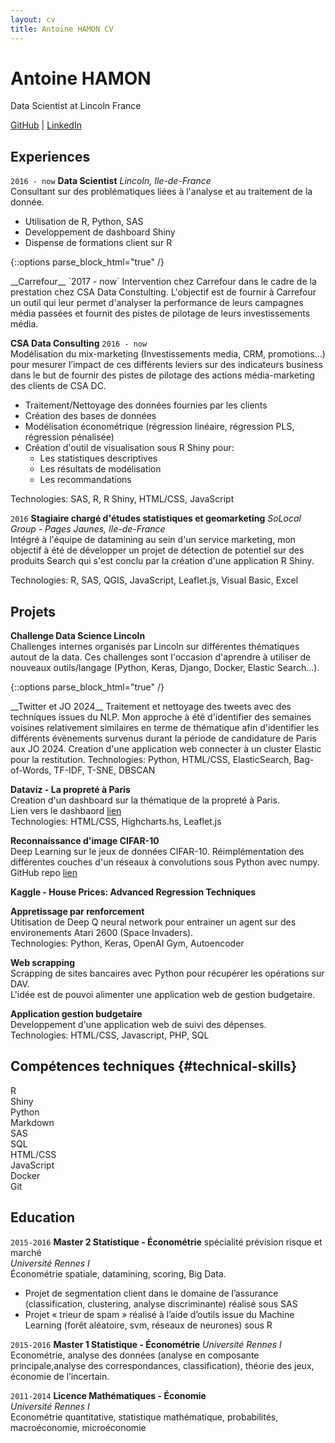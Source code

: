 ```yaml
---
layout: cv
title: Antoine HAMON CV
---
```


# Antoine HAMON
Data Scientist at Lincoln France

<div id="webaddress">
    <a href="https://github.com/ZwAnto"><i class="fab fa-github"></i> GitHub</a>
    | <a href="https://www.linkedin.com/in/hamonantoine/"><i class="fab fa-linkedin"></i> LinkedIn</a>
</div>

## Experiences

`2016 - now`
__Data Scientist__ *Lincoln, Ile-de-France*  
Consultant sur des problématiques liées à l'analyse et au traitement de la donnée.
* Utilisation de R, Python, SAS
* Developpement de dashboard Shiny
* Dispense de formations client sur R

{::options parse_block_html="true" /}
<div class='sub_container'> 
__Carrefour__ `2017 - now`  
Intervention chez Carrefour dans le cadre de la prestation chez CSA Data Constulting. L'objectif est de fournir à Carrefour un outil qui leur permet d'analyser la performance de leurs campagnes média passées et fournit des pistes de pilotage de leurs investissements média.

__CSA Data Consulting__ `2016 - now`  
Modélisation du mix-marketing (Investissements media, CRM, promotions...) pour mesurer l’impact de ces différents leviers sur des indicateurs business dans le but de fournir des pistes de pilotage des actions média-marketing des clients de CSA DC.
* Traitement/Nettoyage des données fournies par les clients
* Création des bases de données
* Modélisation économétrique (régression linéaire, régression PLS, régression pénalisée)
* Création d'outil de visualisation sous R Shiny pour:
    - Les statistiques descriptives
    - Les résultats de modélisation
    - Les recommandations

Technologies: SAS, R, R Shiny, HTML/CSS, JavaScript
</div>

`2016`
__Stagiaire chargé d'études statistiques et geomarketing__ *SoLocal Group - Pages Jaunes, Ile-de-France*  
Intégré à l'équipe de datamining au sein d'un service marketing, mon objectif à été de développer un projet de détection de potentiel sur des produits Search qui s'est conclu par la création d'une application R Shiny.

Technologies: R, SAS, QGIS, JavaScript, Leaflet.js, Visual Basic, Excel

## Projets

__Challenge Data Science Lincoln__  
Challenges internes organisés par Lincoln sur différentes thématiques autout de la data. Ces challenges sont l'occasion d'aprendre à utiliser de nouveaux outils/langage (Python, Keras, Django, Docker, Elastic Search...).  

{::options parse_block_html="true" /}
<div class='sub_container'>
__Twitter et JO 2024__  
Traitement et nettoyage des tweets avec des techniques issues du NLP. Mon approche à été d'identifier des semaines voisines relativement similaires en terme de thématique afin d'identifier les différents évènements survenus durant la période de candidature de Paris aux JO 2024. Creation d'une application web connecter à un cluster Elastic pour la restitution.  
Technologies: Python, HTML/CSS, ElasticSearch, Bag-of-Words, TF-IDF, T-SNE, DBSCAN  

__Dataviz - La propreté à Paris__  
Creation d'un dashboard sur la thématique de la propreté à Paris.  
Lien vers le dashbaord <a href='https://zwanto.org/lincoln/'>lien</a>  
Technologies: HTML/CSS, Highcharts.hs, Leaflet.js  

__Reconnaissance d'image CIFAR-10__  
Deep Learning sur le jeux de données CIFAR-10. Réimplémentation des différentes couches d'un réseaux à convolutions sous Python avec numpy.  
GitHub repo <a href='https://github.com/Zwanto/pynet/'>lien</a>  

__Kaggle - House Prices: Advanced Regression Techniques__  
</div>

__Appretissage par renforcement__  
Utitisation de Deep Q neural network pour entrainer un agent sur des environements Atari 2600 (Space Invaders).  
Technologies: Python, Keras, OpenAI Gym, Autoencoder  


__Web scrapping__  
Scrapping de sites bancaires avec Python pour récupérer les opérations sur DAV.  
L'idée est de pouvoi alimenter une application web de gestion budgetaire.


__Application gestion budgetaire__  
Developpement d'une application web de suivi des dépenses.  
Technologies: HTML/CSS, Javascript, PHP, SQL


## Compétences techniques {#technical-skills}

R  
Shiny  
Python  
Markdown  
SAS  
SQL  
HTML/CSS  
JavaScript  
Docker  
Git  

## Education

`2015-2016`
__Master 2 Statistique - Économétrie__ spécialité prévision risque et marché  
*Université Rennes I*  
Économétrie spatiale, datamining, scoring, Big Data.
* Projet de segmentation client dans le domaine de lʼassurance (classification, clustering, analyse discriminante) réalisé sous SAS
* Projet « trieur de spam » réalisé à lʼaide dʼoutils issue du Machine Learning (forêt aléatoire, svm, réseaux de neurones) sous R

`2015-2016`
__Master 1 Statistique - Économétrie__
*Université Rennes I*  
Econométrie, analyse des données (analyse en composante principale,analyse des correspondances, classification), théorie des jeux, économie de lʼincertain.

`2011-2014`
__Licence Mathématiques - Économie__  
*Université Rennes I*  
Econométrie quantitative, statistique mathématique, probabilités,
macroéconomie, microéconomie

<!-- ### Footer

Last updated: May 2013 -->